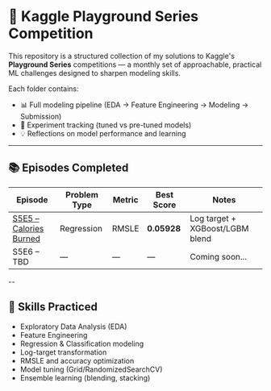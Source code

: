 # 🧪 Kaggle Playground Series Competition

This repository is a structured collection of my solutions to Kaggle's **Playground Series** competitions — a monthly set of approachable, practical ML challenges designed to sharpen modeling skills.

Each folder contains:
- 📊 Full modeling pipeline (EDA → Feature Engineering → Modeling → Submission)
- 🧠 Experiment tracking (tuned vs pre-tuned models)
- 💡 Reflections on model performance and learning

---

## 📚 Episodes Completed

| Episode | Problem Type       | Metric | Best Score | Notes |
|---------|---------------------|--------|------------|-------|
| [S5E5 – Calories Burned](./S5E5_Calories_Burned) | Regression | RMSLE  | **0.05928** | Log target + XGBoost/LGBM blend  
| S5E6 – TBD                    | —      | —          | —          | Coming soon...

--

## 🧠 Skills Practiced

- Exploratory Data Analysis (EDA)
- Feature Engineering
- Regression & Classification modeling
- Log-target transformation
- RMSLE and accuracy optimization
- Model tuning (Grid/RandomizedSearchCV)
- Ensemble learning (blending, stacking)
